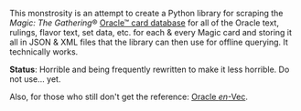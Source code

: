 This monstrosity is an attempt to create a Python library for scraping the
_Magic: The Gathering_® [Oracle™ card database](http://gatherer.wizards.com)
for all of the Oracle text, rulings, flavor text, set data, etc. for each &
every Magic card and storing it all in JSON & XML files that the library can
then use for offline querying.  It technically works.

**Status**: Horrible and being frequently rewritten to make it less horrible.
Do not use… yet.

Also, for those who still don't get the reference: [Oracle _en_-Vec][3].

[3]: http://gatherer.wizards.com/Pages/Card/Details.aspx?multiverseid=4889
